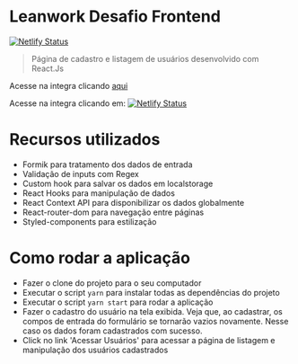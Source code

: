 # Leanwork Desafio Frontend

[![Netlify Status](https://api.netlify.com/api/v1/badges/87c30be0-e91d-458d-ab4e-e74a68d256d2/deploy-status)](https://app.netlify.com/sites/leanwork-frontend/deploys)

> Página de cadastro e listagem de usuários desenvolvido com React.Js

Acesse na integra clicando [aqui](https://leanwork-frontend.netlify.app/)

Acesse na integra clicando em: [![Netlify Status](https://api.netlify.com/api/v1/badges/87c30be0-e91d-458d-ab4e-e74a68d256d2/deploy-status)](https://app.netlify.com/sites/leanwork-frontend/deploys)

# Recursos utilizados

- Formik para tratamento dos dados de entrada
- Validação de inputs com Regex
- Custom hook para salvar os dados em localstorage
- React Hooks para manipulação de dados
- React Context API para disponibilizar os dados globalmente
- React-router-dom para navegação entre páginas
- Styled-components para estilização

# Como rodar a aplicação

- Fazer o clone do projeto para o seu computador
- Executar o script `yarn` para instalar todas as dependências do projeto
- Executar o script `yarn start` para rodar a aplicação
- Fazer o cadastro do usuário na tela exibida. Veja que, ao cadastrar, os compos de
  entrada do formulário se tornarão vazios novamente. Nesse caso os dados foram cadastrados
  com sucesso.
- Click no link 'Acessar Usuários' para acessar a página de listagem e manipulação dos
  usuários cadastrados
